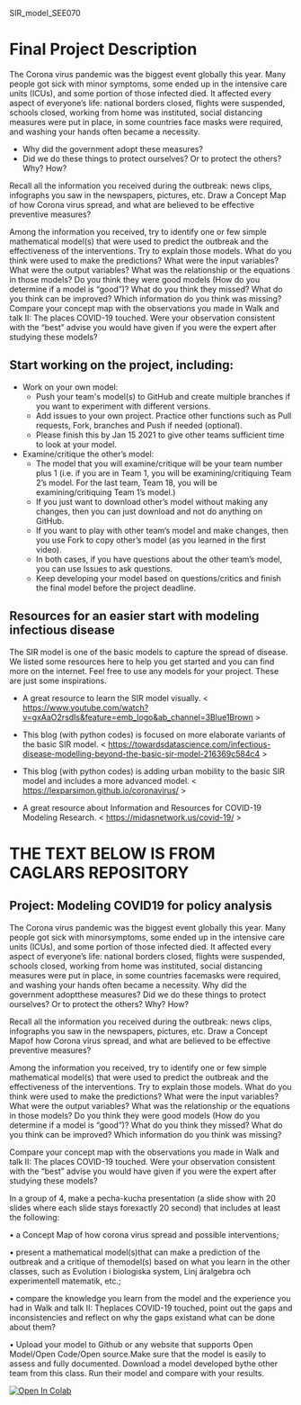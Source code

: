 SIR_model_SEE070

# Final Project Description

The Corona virus pandemic was the biggest event globally this year. Many people got sick with minor symptoms, some ended up in the intensive care units (ICUs), and some portion of those infected died. It affected every aspect of everyone’s life: national borders closed, flights were suspended, schools closed, working from home was instituted, social distancing measures were put in place, in some countries face masks were required, and washing your hands often became a necessity.
- Why did the government adopt these measures?
- Did we do these things to protect ourselves? Or to protect the others? Why? How?

Recall all the information you received during the outbreak: news clips, infographs you saw in the newspapers, pictures, etc. Draw a Concept Map of how Corona virus spread, and what are believed to be effective preventive measures?

Among the information you received, try to identify one or few simple mathematical model(s) that were used to predict the outbreak and the effectiveness of the interventions. Try to explain those models. What do you think were used to make the predictions? What were the input variables? What were the output variables? What was the relationship or the equations in those models? Do you think they were good models (How do you determine if a model is “good”)? What do you think they missed? What do you think can be improved? Which information do you think was missing?
Compare your concept map with the observations you made in Walk and talk II: The places COVID-19 touched. Were your observation consistent with the “best” advise you would have given if you were the expert after studying these models?

## Start working on the project, including:
- Work on your own model:
	- Push your team's model(s) to GitHub and create multiple branches if you want to experiment with different versions.
	- Add issues to your own project. Practice other functions such as Pull requests, Fork, branches and Push if needed (optional). 
	- Please finish this by Jan 15 2021 to give other teams sufficient time to look at your model. 
- Examine/critique the other’s model:
	- The model that you will examine/critique will be your team number plus 1 (i.e. if you are in Team 1, you will be examining/critiquing Team 2’s model. For the last team, Team 18, you will be examining/critiquing Team 1’s model.) 
	- If you just want to download other’s model without making any changes, then you can just download and not do anything on GitHub. 
	- If you want to play with other team’s model and make changes, then you use Fork to copy other’s model (as you learned in the first video). 
	- In both cases, if you have questions about the other team’s model, you can use Issues to ask questions.
	- Keep developing your model based on questions/critics and finish the final model before the project deadline. 



## Resources for an easier start with modeling infectious disease
The SIR model is one of the basic models to capture the spread of disease. We listed some resources here to help you get started and you can find more on the internet. Feel free to use any models for your project. These are just some inspirations.

- A great resource to learn the SIR model visually. < https://www.youtube.com/watch?v=gxAaO2rsdIs&feature=emb_logo&ab_channel=3Blue1Brown >

- This blog (with python codes) is focused on more elaborate variants of the basic SIR model. < https://towardsdatascience.com/infectious-disease-modelling-beyond-the-basic-sir-model-216369c584c4 >

- This blog (with python codes) is adding urban mobility to the basic SIR model and includes a more advanced model. < https://lexparsimon.github.io/coronavirus/ >

- A great resource about Information and Resources for COVID-19 Modeling Research. < https://midasnetwork.us/covid-19/ >

# THE TEXT BELOW IS FROM CAGLARS REPOSITORY

## Project: Modeling COVID19 for policy analysis

The  Corona  virus  pandemic  was  the  biggest  event  globally  this  year.  Many  people  got  sick  with  minorsymptoms,  some  ended  up  in  the  intensive  care  units  (ICUs),  and  some  portion  of  those  infected  died. It  affected  every  aspect  of  everyone’s  life:  national  borders  closed,  flights  were  suspended,  schools  closed, working  from  home  was  instituted,  social  distancing  measures  were  put  in  place,  in  some  countries  facemasks  were  required,  and  washing  your  hands  often  became  a  necessity.  Why  did  the  government  adoptthese measures? Did we do these things to protect ourselves? Or to protect the others? Why? How?

Recall all the information you received during the outbreak: news clips, infographs you saw in the newspapers, pictures, etc. Draw a Concept Mapof how Corona virus spread, and  what are believed to be effective preventive measures?

Among the information you received, try to identify one or few simple mathematical model(s) that were used to predict the outbreak and the effectiveness of the interventions. Try to explain those models. What do you think were used to make the predictions? What were the  input variables? What were the output variables? What was the relationship or the equations in those models? Do you think they were good models (How do you determine if a model is “good”)? What do you think they missed? What do you think can be improved? Which information do you think was missing?

Compare  your  concept  map  with  the  observations  you  made  in  Walk  and  talk  II:  The  places  COVID-19 touched. Were your observation consistent with the “best” advise you would have given if you were the expert after studying these models?

In a group of 4, make a pecha-kucha presentation (a slide show with 20 slides where each slide stays forexactly 20 second) that includes at least the following:

• a Concept Map of how corona virus spread and possible interventions;

• present a mathematical model(s)that can make a prediction of the outbreak and a critique of themodel(s) based on what you learn in the other classes, such as Evolution i biologiska system, Linj ̈aralgebra och experimentell matematik, etc.;

• compare the knowledge you learn from the model and the experience you had in Walk and talk II: Theplaces COVID-19 touched, point out the gaps and inconsistencies and reflect on why the gaps existand what can be done about them?

• Upload  your  model  to  Github  or  any  website  that  supports  Open  Model/Open  Code/Open  source.Make sure that the model is easily to assess and fully documented. Download a model developed bythe other team from this class. Run their model and compare with your results.

<a href="https://colab.research.google.com/github/tozlucaglar/SIR_model_SEE070/blob/main/SIR_model.ipynb">
  <img src="https://colab.research.google.com/assets/colab-badge.svg" alt="Open In Colab"/>
</a>
